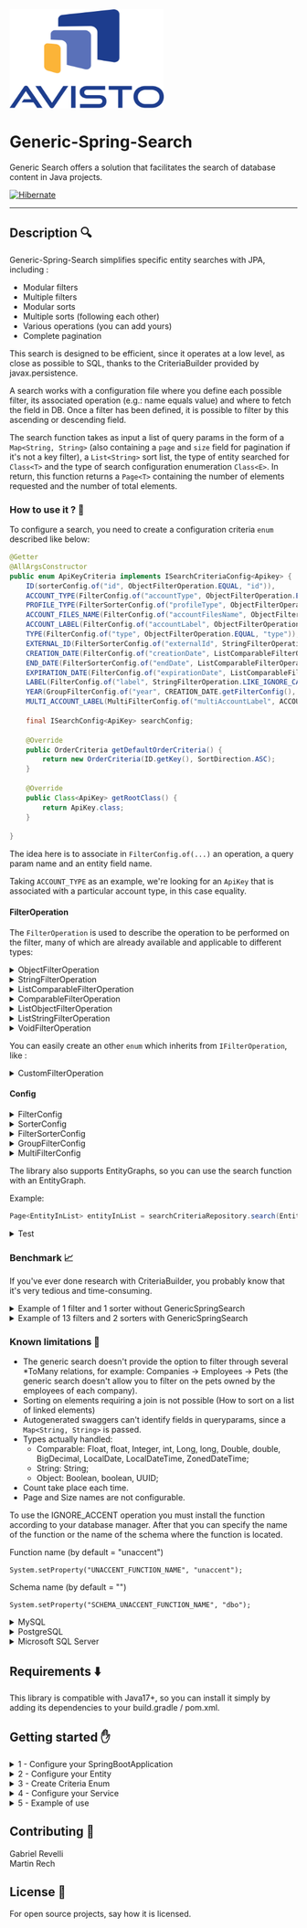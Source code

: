 <img src="assets/logo_avisto.png" alt="Logo Avisto" width="270" height="173" />

# Generic-Spring-Search

Generic Search offers a solution that facilitates the search of database content in Java projects.

[![Hibernate](https://img.shields.io/badge/Hibernate-59666C?style=for-the-badge&logo=Hibernate&logoColor=white
)](https://hibernate.org/)

***
## Description 🔍

Generic-Spring-Search simplifies specific entity searches with JPA, including :
- Modular filters
- Multiple filters
- Modular sorts
- Multiple sorts (following each other)
- Various operations (you can add yours)
- Complete pagination


This search is designed to be efficient, since it operates at a low level, as close as possible to SQL, thanks to the CriteriaBuilder provided by javax.persistence.

A search works with a configuration file where you define each possible filter, its associated operation (e.g.: name equals value) and where to fetch the field in DB. Once a filter has been defined, it is possible to filter by this ascending or descending field.

The search function takes as input a list of query params in the form of a `Map<String, String>` (also containing a `page` and `size` field for pagination if it's not a key filter), a `List<String>` sort list, the type of entity searched for `Class<T>` and the type of search configuration enumeration `Class<E>`. In return, this function returns a `Page<T>` containing the number of elements requested and the number of total elements.

### How to use it ? 🤔 <a name="how-to-use-it"></a>

To configure a search, you need to create a configuration criteria `enum` described like below:

```java
@Getter
@AllArgsConstructor
public enum ApiKeyCriteria implements ISearchCriteriaConfig<Apikey> {
    ID(sorterConfig.of("id", ObjectFilterOperation.EQUAL, "id")),
    ACCOUNT_TYPE(FilterConfig.of("accountType", ObjectFilterOperation.EQUAL, "account.accountType.key")),
    PROFILE_TYPE(FilterSorterConfig.of("profileType", ObjectFilterOperation.EQUAL, "account.accountType.profile.key")),
    ACCOUNT_FILES_NAME(FilterConfig.of("accountFilesName", ObjectFilterOperation.EQUAL, "account.files[name]")),
    ACCOUNT_LABEL(FilterConfig.of("accountLabel", ObjectFilterOperation.EQUAL, "account.label")),
    TYPE(FilterConfig.of("type", ObjectFilterOperation.EQUAL, "type")),
    EXTERNAL_ID(FilterSorterConfig.of("externalId", StringFilterOperation.LIKE_IGNORE_CASE, "externalId")),
    CREATION_DATE(FilterConfig.of("creationDate", ListComparableFilterOperation.BETWEEN, "creationDate")),
    END_DATE(FilterSorterConfig.of("endDate", ListComparableFilterOperation.BETWEEN, "endDate")),
    EXPIRATION_DATE(FilterConfig.of("expirationDate", ListComparableFilterOperation.BETWEEN, "expirationDate")),
    LABEL(FilterConfig.of("label", StringFilterOperation.LIKE_IGNORE_CASE_IGNORE_ACCENT, "label", "account.label")),
    YEAR(GroupFilterConfig.of("year", CREATION_DATE.getFilterConfig(), END_DATE.getFilterConfig())),
    MULTI_ACCOUNT_LABEL(MultiFilterConfig.of("multiAccountLabel", ACCOUNT_LABEL.getFilterConfig(), "account"));

    final ISearchConfig<ApiKey> searchConfig;

    @Override
    public OrderCriteria getDefaultOrderCriteria() {
        return new OrderCriteria(ID.getKey(), SortDirection.ASC);
    }
  
    @Override
    public Class<ApiKey> getRootClass() {
        return ApiKey.class;
    }

}
```

The idea here is to associate in `FilterConfig.of(...)` an operation, a query param name and an entity field name.

Taking `ACCOUNT_TYPE` as an example, we're looking for an `ApiKey` that is associated with a particular account type, in this case equality.

#### FilterOperation

The `FilterOperation` is used to describe the operation to be performed on the filter, many of which are already available and applicable to different types:

<details>
  <summary>ObjectFilterOperation</summary>

| Operator Name | Description                                      | Filter Type |
|---------------|--------------------------------------------------|-------------|
| `EQUAL`       | Checks for equality between `field` and `filter` | `Object`    |

</details>

<details>
  <summary>StringFilterOperation</summary>

| Operator Name                          | Description                                                                | Filter Type |
|----------------------------------------|----------------------------------------------------------------------------|-------------|
| `LIKE`                                 | Checks that `field` contains part of the `filter`                          | `String`    |
| `LIKE_IGNORE_CASE`                     | Checks that the `field` contains part of the `filter`, case ignored        | `String`    |
| `LIKE_IGNORE_CASE_IGNORE_ACCENT`       | Checks for equality between `field` and `filter`, case and accents ignored | `String`    |
| `START_WITH`                           | Checks that the `field` begins with the `filter`                           | `String`    |
| `START_WITH_IGNORE_CASE`               | Check that the `field` begins with the `filter`, case ignored              | `String`    |
| `START_WITH_IGNORE_CASE_IGNORE_ACCENT` | Check that the `field` starts with the `filter`, case and accents ignored  | `String`    |
| `EQUAL_IGNORE_CASE`                    | Checks for equality between `field` and `filter`, case                     | `String`    |
| `EQUAL_IGNORE_CASE_IGNORE_ACCENT`      | Checks for equality between `field` and `filter`, case and accents ignored | `String`    |

</details>

<details>
  <summary>ListComparableFilterOperation</summary>

| Operator Name | Description                                            | Filter Type     |
|---------------|--------------------------------------------------------|-----------------|
| `BETWEEN`     | Checks that `field` is between the two `filter` fields | `Comparable[2]` |

</details>

<details>
  <summary>ComparableFilterOperation</summary>

| Operator Name                   | Description                                                      | Filter Type  |
|---------------------------------|------------------------------------------------------------------|--------------|
| `GREATER_THAN_OR_EQUAL`         | Checks that `field` is greater than or equal to `filter`         | `Comparable` |
| `GREATER_THAN_OR_EQUAL_OR_NULL` | Checks that `field` is greater than or equal to `filter` or null | `Comparable` |
| `LESS_THAN_OR_EQUAL`            | Checks that `field` is smaller than or equal to `filter`         | `Comparable` |

</details>

<details>
  <summary>ListObjectFilterOperation</summary>

| Operator Name | Description                                                                | Filter Type |
|---------------|----------------------------------------------------------------------------|-------------|
| `IN_EQUAL`    | Checks the equality of `field` with one of the `fields` in the filter list | `Object[]`  |

</details>

<details>
  <summary>ListStringFilterOperation</summary>

| Operator Name                        | Description                                                                                      | Filter Type |
|--------------------------------------|--------------------------------------------------------------------------------------------------|-------------|
| `IN_LIKE`                            | Checks that `field` contains one of the fields in the `filter` list                              | `String[]`  |
| `IN_EQUAL_IGNORE_CASE_IGNORE_ACCENT` | Checks that `field` is equal to one of the fields in the `filter` list, case and accents ignored | `String[]`  |

</details>

<details>
  <summary>VoidFilterOperation</summary>

| Operator Name         | Description                | Filter Type |
|-----------------------|----------------------------|-------------|
| `NOT_NULL`            | Checks for `field` nullity | `Void`      |
| `NULL`                | Checks for `field` nullity | `Void`      |
| `COLLECTION_IS_EMPTY` | Checks for `field` nullity | `Void`      |

</details>

You can easily create an other `enum` which inherits from `IFilterOperation`, like :

<details>
  <summary>CustomFilterOperation</summary>

This example shows you how to create an operation filter that can be reused.

Example:
```java
public enum CustomFilterOperation implements IFilterOperation<Object> {
    NOT_EQUAL {
        public Predicate calculate(CriteriaBuilder cb, Expression<?> expression, Object value) {
            return value == null ? cb.isNotNull(expression) : cb.notEqual(expression, value);
        }
    };

    private CustomFilterOperation() {
    }

    public boolean needsMultipleValues() {
        return false;
    }

    public Class<Object> getOperationType() {
        return Object.class;
    }
}
```

</details>

#### Config

<details>
  <summary>FilterConfig</summary>

Configures the filter in relation to a field.

Parameters:

| Key                | Filter                        | pathFirst                                                  | paths (Optional)                                            |
|--------------------|-------------------------------|------------------------------------------------------------|-------------------------------------------------------------|
| Name of the filter | Filter that you want to apply | First path to the field where you want to apply the filter | Same function as for the path, but for the remaining fields |

Example:
```java
SEARCH(FilterConfig.of("search", StringFilterOperation.LIKE_IGNORE_CASE, "firstName", "lastName"));
```

</details>

<details>
  <summary>SorterConfig</summary>

You can add additional sorter like `id` in the example to sort your entities.
In this case if we set `sorts = {id,asc}`, the response will be the sort by id in ascending order.

Parameters:

| Key                | path                                                 | 
|--------------------|------------------------------------------------------|
| Name of the sorter | Path to the field where you want to apply the sorter |

Example:
```java
ID(FilterSorterConfig.of("id", ObjectFilterOperation.EQUAL, "id"));
```

</details>

<details>
  <summary>FilterSorterConfig</summary>

This filter groups FilterConfig and SorterConfig. So you can use this config like a sort or like a filter.

Parameters:

| Key                | Filter                        | pathFirst                                                  | paths (Optional)                                            |
|--------------------|-------------------------------|------------------------------------------------------------|-------------------------------------------------------------|
| Name of the sorter | Filter that you want to apply | First path to the field where you want to apply the filter | Same function as for the path, but for the remaining fields |

Example:
```java
ID(FilterSorterConfig.of("id", ObjectFilterOperation.EQUAL, "id"));
```

</details>

<details>
  <summary>GroupFilterConfig</summary>

The purpose of this filter is to group some FilterConfig.

Parameters:

| Key               | Filter                        | Filters (Optional) |
|-------------------|-------------------------------|--------------------|
| Name of the Group | Filter that you want to apply | Other filters      |

Example:
```java
PEOPLE(GroupFilterConfig.of("searchpeople", FIRSTNAME.getFilterConfig(), LASTNAME.getFilterConfig()));
```

</details>

<details>
  <summary>MultiFilterConfig</summary>

To understand this filter, let's take the example of a company: Avisto. Avisto has a `List<Employee>`.
 And if you want to get the employees whose names start with "M" or "N", you can use this filter to apply the name filter twice.

Parameters:

| Key                    | Filter                        | joinPath                                             |
|------------------------|-------------------------------|------------------------------------------------------|
| Name of the Multiplier | Filter that you want to apply | path to the field where you want to apply the filter |

Example:
```java
PEOPLE(GroupFilterConfig.of("searchpeople", FIRSTNAME.getFilterConfig(), LASTNAME.getFilterConfig()));
```

Parameters example:
`searchpeople="M","N"`

</details>

The library also supports EntityGraphs, so you can use the search function with an EntityGraph.

Example:
```java
Page<EntityInList> entityInList = searchCriteriaRepository.search(EntityCriteria.class, params, sorts, EntityInList::new, "NameOfTheEntityGraph");
```

<details>
  <summary>Test</summary>

If you want to test your ISearchCriteriaConfig, you can create tests like this:

```java
@Test
<R extends SearchableEntity, E extends Enum<E> & ISearchCriteriaConfig<R>> void ValidateCriteriaConfigurationsTest() {
    Reflections reflections = new Reflections("com.genericjpasearchimplem.genericjpasearchimplem");
    Set<Class<? extends ISearchCriteriaConfig>> classes = reflections.getSubTypesOf(ISearchCriteriaConfig.class);
    classes.forEach(clazz -> {
        System.out.println("Checking for criteria : " + clazz.getSimpleName());
        assertTrue(clazz.isEnum());
        try {
            SearchUtils.checkCriteriaConfig((Class<E>) clazz);
        } catch (GenericSearchException e) {
            fail(e.getMessage());
        }
    });
}
```

</details>

### Benchmark 📈

If you've ever done research with CriteriaBuilder, you probably know that it's very tedious and time-consuming.

<details>
  <summary>Example of 1 filter and 1 sorter without GenericSpringSearch</summary>

```java
public class EmployeeSpecification implements Specification<Employee> {

    private final EmployeeCompleteDTO filter;
    private final String scope;
    private final String order;

    public EmployeeSpecification(
        EmployeeCompleteDTO filter,
        String scope,
        String order
    ) {
        this.filter = filter;
        this.scope = scope;
        this.order = order;
    }

    @Override
    public Predicate toPredicate(Root<Employee> root, CriteriaQuery<?> query,
        CriteriaBuilder criteriaBuilder) {

        List<Predicate> predicates = new ArrayList<>();

        if (filter.getFirstName() != null) {
            predicates.add(criteriaBuilder.like(criteriaBuilder.function("unaccent",
                    String.class,
                    criteriaBuilder.lower(root.get("firstName"))),
                "%" + StringUtils.stripAccents(filter.getFirstName()
                    .toLowerCase()) + "%"));
        }

        Order sortOrder;

        sortOrder = order.equals("asc")
            ? criteriaBuilder.asc(root.get(scope))
            : criteriaBuilder.desc(
                criteriaBuilder.coalesce(root.get(scope), 0));
        query.orderBy(sortOrder);

        return criteriaBuilder.and(predicates.toArray(new Predicate[predicates.size()]));
    }
}
```
</details>

<details>
  <summary>Example of 13 filters and 2 sorters with GenericSpringSearch</summary>

```java
public enum EmployeeCriteria implements ISearchCriteriaConfig<Employee> {
    ID(FilterSorterConfig.of("id", ObjectFilterOperation.EQUAL, "id")),
    FIRSTNAME(FilterSorterConfig.of("firstname", StringFilterOperation.LIKE_IGNORE_CASE, "firstName")),
    LASTNAME(FilterConfig.of("lastname", StringFilterOperation.LIKE_IGNORE_CASE, "lastName")),
    LASTNAME_IGNORE_ACCENT(FilterConfig.of("lastnameIgnoreAccent", StringFilterOperation.LIKE_IGNORE_CASE_IGNORE_ACCENT, "lastName")),
    BIRTHDATE(FilterConfig.of("birthdate", ListComparableFilterOperation.BETWEEN, "birthDate")),
    MARRYING(FilterConfig.of("marrying", ObjectFilterOperation.EQUAL, "marriedEmployee.id")),
    COMPANY(FilterConfig.of("company", StringFilterOperation.START_WITH, "company.name")),
    FIRSTNAME_OR_LASTNAME(FilterConfig.of("firstnameLastname", StringFilterOperation.LIKE_IGNORE_CASE, "firstName", "lastName")),
    FIRSTNAME_AND_LASTNAME(GroupFilterConfig.of("searchName", FIRSTNAME.getFilterConfig(), LASTNAME.getFilterConfig())),
    SEARCH_MARRIED(MultiFilterConfig.of("search_married", FIRSTNAME_AND_LASTNAME.getFilterConfig(), "marriedEmployee.id")),
    PET_NAME(FilterConfig.of("petName", StringFilterOperation.LIKE_IGNORE_CASE, "pets[name]")),
    PET_SPECIES(FilterConfig.of("petSpecies", ObjectFilterOperation.EQUAL, "pets[species]")),
    PETS(GroupFilterConfig.of("searchPets", PET_NAME.getFilterConfig(), PET_SPECIES.getFilterConfig())),
    MULTI_PETS(MultiFilterConfig.of("multiPets", PET_SPECIES.getFilterConfig(), "pets"));

    final ISearchConfig<Employee> searchConfig;

    @Override
    public OrderCriteria getDefaultOrderCriteria() {
        return new OrderCriteria(ID.getKey(), SortDirection.ASC);
    }

    @Override
    public Class<Employee> getRootClass() {
        return Employee.class;
    }
}
```

</details>


### Known limitations 🐧

- The generic search doesn't provide the option to filter through several *ToMany relations, for example: Companies → Employees → Pets (the generic search doesn't allow you to filter on the pets owned by the employees of each company).
- Sorting on elements requiring a join is not possible (How to sort on a list of linked elements)
- Autogenerated swaggers can't identify fields in queryparams, since a `Map<String, String>` is passed.
- Types actually handled:
    - Comparable: Float, float, Integer, int, Long, long, Double, double, BigDecimal, LocalDate, LocalDateTime, ZonedDateTime;
    - String: String;
    - Object: Boolean, boolean, UUID;
- Count take place each time.
- Page and Size names are not configurable.

To use the IGNORE_ACCENT operation you must install the function according to your database manager. After that you can specify the name of the function or the name of the schema where the function is located.

Function name (by default = "unaccent")
```
System.setProperty("UNACCENT_FUNCTION_NAME", "unaccent");
```
Schema name (by default = "")
```
System.setProperty("SCHEMA_UNACCENT_FUNCTION_NAME", "dbo");
```

<details>
  <summary>MySQL</summary>

```sql
DROP FUNCTION IF EXISTS unaccent;
DELIMITER |
CREATE FUNCTION unaccent( textvalue VARCHAR(10000) ) RETURNS VARCHAR(10000)
DETERMINISTIC
NO SQL
    BEGIN

    SET @textvalue = textvalue COLLATE utf8mb4_general_ci;

    -- ACCENTS
    SET @withaccents = 'ŠšŽžÀÁÂÃÄÅÆÇÈÉÊËÌÍÎÏÑÒÓÔÕÖØÙÚÛÜÝŸÞàáâãäåæçèéêëìíîïñòóôõöøùúûüýÿþƒ';
    SET @withoutaccents = 'SsZzAAAAAAACEEEEIIIINOOOOOOUUUUYYBaaaaaaaceeeeiiiinoooooouuuuyybf';
    SET @count = LENGTH(@withaccents);

    WHILE @count > 0 DO
        SET @textvalue = REPLACE(@textvalue, SUBSTRING(@withaccents, @count, 1), SUBSTRING(@withoutaccents, @count, 1));
        SET @count = @count - 1;
    END WHILE;

    -- SPECIAL CHARS

    SET @special = '«»’”“!@#$%¨&()_+=§¹²³£¢¬"`´{[^~}]<,>.:;?/°ºª+|\';
    SET @count = LENGTH(@special);

    WHILE @count > 0 DO
        SET @textvalue = REPLACE(@textvalue, SUBSTRING(@special, @count, 1), '');
        SET @count = @count - 1;
    END WHILE;

    RETURN @textvalue;
END
|
DELIMITER ;
```

</details>


<details>
  <summary>PostgreSQL</summary>

```sql
CREATE EXTENSION IF NOT EXISTS "unaccent";
```

</details>

<details>
  <summary>Microsoft SQL Server</summary>

```sql
IF OBJECT_ID('dbo.unaccent', 'FN') IS NOT NULL
    DROP FUNCTION dbo.unaccent;
GO
CREATE FUNCTION dbo.unaccent (@textvalue NVARCHAR(MAX))
RETURNS NVARCHAR(MAX)
AS
BEGIN
    DECLARE @withaccents NVARCHAR(MAX), @withoutaccents NVARCHAR(MAX), @special NVARCHAR(MAX);
    DECLARE @count INT;

    SET @textvalue = @textvalue COLLATE Latin1_General_BIN;

     -- ACCENTS
    SET @withaccents =    'ŠšŽžÀÁÂÃÄÅÆÇÈÉÊËÌÍÎÏÑÒÓÔÕÖØÙÚÛÜÝŸàáâãäåæçèéêëìíîïñòóôõöøùúûüýÿƒ';
    SET @withoutaccents = 'SsZzAAAAAAACEEEEIIIINOOOOOOUUUUYYaaaaaaaceeeeiiiinoooooouuuuyyf';

    SET @count = LEN(@withaccents);
        
    WHILE @count > 0
    BEGIN
        SET @textvalue = REPLACE(@textvalue, SUBSTRING(@withaccents, @count, 1), SUBSTRING(@withoutaccents, @count, 1));
        SET @count = @count - 1;
    END;

    -- SPECIAL CHARS
    SET @special = '«»’”“!@#$%¨&()_+=§¹²³£¢¬"`´{[^~}]<,>.:;?/°ºª+|';
    SET @count = LEN(@special);

    WHILE @count > 0
    BEGIN
        SET @textvalue = REPLACE(@textvalue, SUBSTRING(@special, @count, 1), '');
        SET @count = @count - 1;
    END;

    RETURN @textvalue;
END;
```

</details>

## Requirements ⬇️

This library is compatible with Java17+, so you can install it simply by adding its dependencies to your build.gradle / pom.xml.

## Getting started ✋

<details>
  <summary>1 - Configure your SpringBootApplication</summary>

Firstly, you need to specify that you want Spring to scan your package and the library package to allow Spring bean detectiona and injection, so in your SpringBootApplication add this line :
  ```java
  @SpringBootApplication(scanBasePackages = {"your_package", "com.avisto.genericspringsearch"})
  ```
</details>

<details>
  <summary>2 - Configure your Entity</summary>

For the library to correctly analyze your entity, you must add SearchableEntity to your Entity :
```java
  public class Entity implements SearchableEntity {}
  ```
</details>

<details>
  <summary>3 - Create Criteria Enum</summary>

To specify a filter for your search, you need to create an enum as described in [How to use it ? 🤔](#how-to-use-it).

</details>

<details>
  <summary>4 - Configure your Service</summary>

After applying the previous steps, you can inject a SearchCriteriaRepository with the criteria and the entity you want to search with.
example with constructor injection :
```java
private final SearchCriteriaRepository<Entity, EntityCriteria> searchCriteriaRepository;
```
example with field injection :

```java
@Autowired private SearchCriteriaRepository<Entity, EntityCriteria> searchCriteriaRepository;
```
</details>

<details>
  <summary>5 - Example of use</summary>

This example shows you how to search your entity with EntityCriteria Enum :
```java
  public Page<EntityDTO.EntityInList> getEntities(Map<String, String> params, List<String> sorts) {
    return searchCriteriaRepository.search(EntityCriteria.class, params, sorts, EntityDTO.EntityInList::new);
  }
```

The result: Page<EntityDTO.EntityInList> contains the total number of elements and a list of elements.

</details>


## Contributing 👯

Gabriel Revelli\
Martin Rech

## License 📃
For open source projects, say how it is licensed.